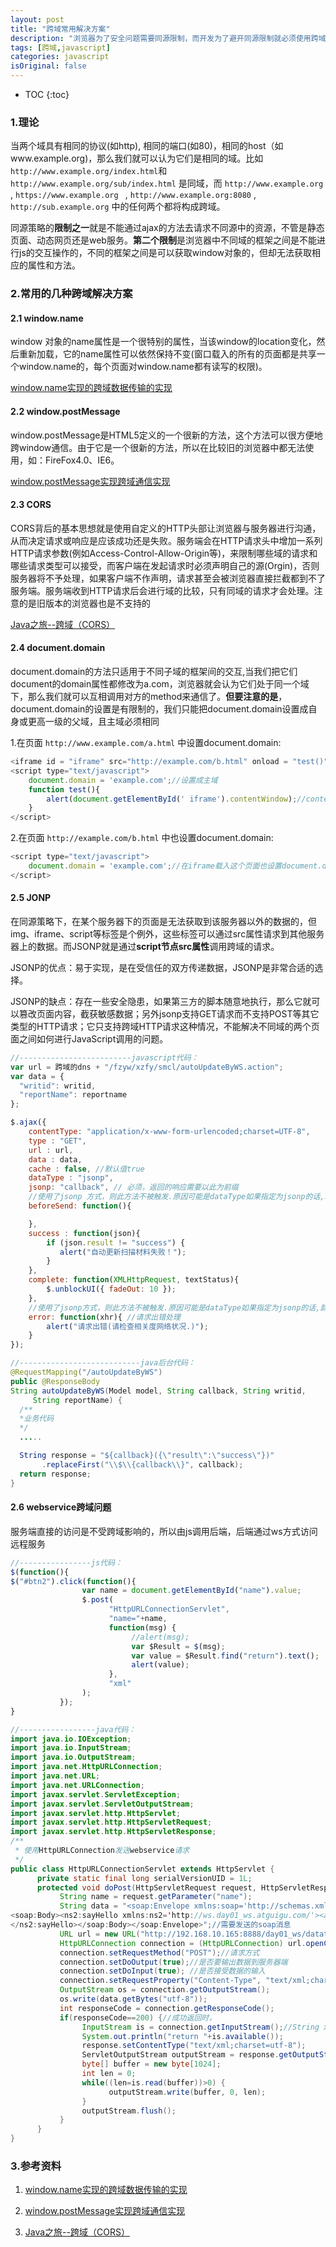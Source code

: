 ```yaml
---
layout: post
title: "跨域常用解决方案"
description: "浏览器为了安全问题需要同源限制，而开发为了避开同源限制就必须使用跨域解决方案了"
tags: [跨域,javascript]
categories: javascript
isOriginal: false
---
```


* TOC
{:toc}

### 1.理论

当两个域具有相同的协议(如http), 相同的端口(如80)，相同的host（如www.example.org)，那么我们就可以认为它们是相同的域。比如`http://www.example.org/index.html`和`http://www.example.org/sub/index.html` 是同域，而 `http://www.example.org` , `https://www.example.org ` , `http://www.example.org:8080` , `http://sub.example.org` 中的任何两个都将构成跨域。

同源策略的**限制之一**就是不能通过ajax的方法去请求不同源中的资源，不管是静态页面、动态网页还是web服务。**第二个限制**是浏览器中不同域的框架之间是不能进行js的交互操作的，不同的框架之间是可以获取window对象的，但却无法获取相应的属性和方法。

### 2.常用的几种跨域解决方案

#### 2.1 window.name

window 对象的name属性是一个很特别的属性，当该window的location变化，然后重新加载，它的name属性可以依然保持不变(窗口载入的所有的页面都是共享一个window.name的，每个页面对window.name都有读写的权限)。

 [window.name实现的跨域数据传输的实现](http://www.cnblogs.com/rainman/archive/2011/02/21/1960044.html)

#### 2.2 window.postMessage

window.postMessage是HTML5定义的一个很新的方法，这个方法可以很方便地跨window通信。由于它是一个很新的方法，所以在比较旧的浏览器中都无法使用，如：FireFox4.0、IE6。

 [window.postMessage实现跨域通信实现](http://blog.csdn.net/szu_aker/article/details/52314817)

#### 2.3 CORS

CORS背后的基本思想就是使用自定义的HTTP头部让浏览器与服务器进行沟通，从而决定请求或响应是应该成功还是失败。服务端会在HTTP请求头中增加一系列HTTP请求参数(例如Access-Control-Allow-Origin等)，来限制哪些域的请求和哪些请求类型可以接受，而客户端在发起请求时必须声明自己的源(Orgin)，否则服务器将不予处理，如果客户端不作声明，请求甚至会被浏览器直接拦截都到不了服务端。服务端收到HTTP请求后会进行域的比较，只有同域的请求才会处理。注意的是旧版本的浏览器也是不支持的

[Java之旅--跨域（CORS）](http://blog.csdn.net/puma_dong/article/details/51395976)

#### 2.4 document.domain

document.domain的方法只适用于不同子域的框架间的交互,当我们把它们document的domain属性都修改为a.com，浏览器就会认为它们处于同一个域下，那么我们就可以互相调用对方的method来通信了。**但要注意的是**，document.domain的设置是有限制的，我们只能把document.domain设置成自身或更高一级的父域，且主域必须相同

1.在页面 `http://www.example.com/a.html` 中设置document.domain:

```javascript
<iframe id = "iframe" src="http://example.com/b.html" onload = "test()"></iframe>
<script type="text/javascript">
    document.domain = 'example.com';//设置成主域
    function test(){
        alert(document.getElementById('￼iframe').contentWindow);//contentWindow 可取得子窗口的 window 对象
    }
</script>
```

2.在页面 `http://example.com/b.html` 中也设置document.domain:

```javascript
<script type="text/javascript">
    document.domain = 'example.com';//在iframe载入这个页面也设置document.domain，使之与主页面的document.domain相同
</script>
```

#### 2.5 JONP

在同源策略下，在某个服务器下的页面是无法获取到该服务器以外的数据的，但img、iframe、script等标签是个例外，这些标签可以通过src属性请求到其他服务器上的数据。而JSONP就是通过**script节点src属性**调用跨域的请求。

JSONP的优点：易于实现，是在受信任的双方传递数据，JSONP是非常合适的选择。

JSONP的缺点：存在一些安全隐患，如果第三方的脚本随意地执行，那么它就可以篡改页面内容，截获敏感数据；另外jsonp支持GET请求而不支持POST等其它类型的HTTP请求；它只支持跨域HTTP请求这种情况，不能解决不同域的两个页面之间如何进行JavaScript调用的问题。

```javascript
//-------------------------javascript代码：
var url = 跨域的dns + "/fzyw/xzfy/smcl/autoUpdateByWS.action";
var data = {
  "writid": writid,
  "reportName": reportname
};

$.ajax({
    contentType: "application/x-www-form-urlencoded;charset=UTF-8",
    type : "GET",
    url : url,
    data : data,
    cache : false, //默认值true
    dataType : "jsonp",
    jsonp: "callback", // 必须，返回的响应需要以此为前缀
    //使用了jsonp 方式，则此方法不被触发.原因可能是dataType如果指定为jsonp的话,就已经不是ajax事件了
    beforeSend: function(){

    },
    success : function(json){
        if (json.result != "success") {
           alert("自动更新扫描材料失败！");
        }
    },
    complete: function(XMLHttpRequest, textStatus){
        $.unblockUI({ fadeOut: 10 });
    },
    //使用了jsonp方式，则此方法不被触发.原因可能是dataType如果指定为jsonp的话,就已经不是ajax事件了
    error: function(xhr){ //请求出错处理
        alert("请求出错(请检查相关度网络状况.)");
    }
});
```

```java
//---------------------------java后台代码：
@RequestMapping("/autoUpdateByWS")
public @ResponseBody
String autoUpdateByWS(Model model, String callback, String writid,
     String reportName) {
  /**
  *业务代码
  */
  .....

  String response = "${callback}({\"result\":\"success\"})"
       .replaceFirst("\\$\\{callback\\}", callback);
  return response;
}
```

#### 2.6 webservice跨域问题

服务端直接的访问是不受跨域影响的，所以由js调用后端，后端通过ws方式访问远程服务

```javascript
//----------------js代码：
$(function(){
$("#btn2").click(function(){
                var name = document.getElementById("name").value;
                $.post(
                      "HttpURLConnectionServlet",
                      "name="+name,
                      function(msg) {
                           //alert(msg);
                           var $Result = $(msg);
                           var value = $Result.find("return").text();
                           alert(value);
                      },
                      "xml"
                );
           });
}
```

```java
//-----------------java代码：
import java.io.IOException;
import java.io.InputStream;
import java.io.OutputStream;
import java.net.HttpURLConnection;
import java.net.URL;
import java.net.URLConnection;
import javax.servlet.ServletException;
import javax.servlet.ServletOutputStream;
import javax.servlet.http.HttpServlet;
import javax.servlet.http.HttpServletRequest;
import javax.servlet.http.HttpServletResponse;
/**
 * 使用HttpURLConnection发送webservice请求
 */
public class HttpURLConnectionServlet extends HttpServlet {
      private static final long serialVersionUID = 1L;
      protected void doPost(HttpServletRequest request, HttpServletResponse response) throws ServletException, IOException {
           String name = request.getParameter("name");
           String data = "<soap:Envelope xmlns:soap='http://schemas.xmlsoap.org/soap/envelope/'>
<soap:Body><ns2:sayHello xmlns:ns2='http://ws.day01_ws.atguigu.com/'><arg0>"+name+"</arg0>
</ns2:sayHello></soap:Body></soap:Envelope>";//需要发送的soap消息
           URL url = new URL("http://192.168.10.165:8888/day01_ws/datatypews");
           HttpURLConnection connection = (HttpURLConnection) url.openConnection();
           connection.setRequestMethod("POST");//请求方式
           connection.setDoOutput(true);//是否要输出数据到服务器端
           connection.setDoInput(true); //是否接受数据的输入
           connection.setRequestProperty("Content-Type", "text/xml;charset=utf-8");//请求的参数
           OutputStream os = connection.getOutputStream();
           os.write(data.getBytes("utf-8"));
           int responseCode = connection.getResponseCode();
           if(responseCode==200) {//成功返回时，
                InputStream is = connection.getInputStream();//String xml
                System.out.println("return "+is.available());
                response.setContentType("text/xml;charset=utf-8");
                ServletOutputStream outputStream = response.getOutputStream();
                byte[] buffer = new byte[1024];
                int len = 0;
                while((len=is.read(buffer))>0) {
                      outputStream.write(buffer, 0, len);
                }
                outputStream.flush();
           }
      }
}
```

### 3.参考资料

1.  [window.name实现的跨域数据传输的实现](http://www.cnblogs.com/rainman/archive/2011/02/21/1960044.html)

2.  [window.postMessage实现跨域通信实现](http://blog.csdn.net/szu_aker/article/details/52314817)

3. [Java之旅--跨域（CORS）](http://blog.csdn.net/puma_dong/article/details/51395976)
